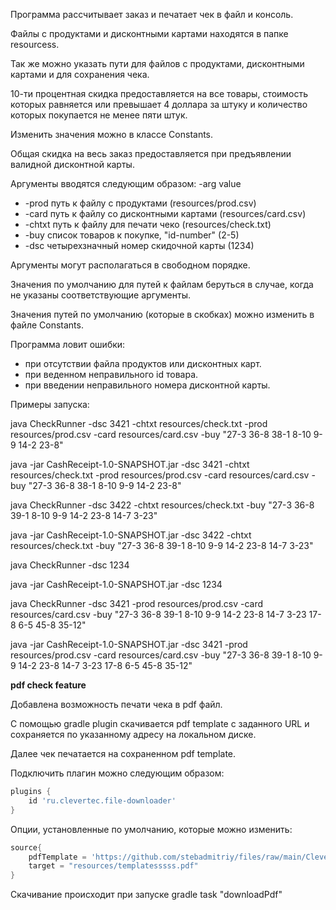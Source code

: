 Программа рассчитывает заказ и печатает чек в файл и консоль.

Файлы с продуктами и дисконтными картами находятся в папке resourcess.

Так же можно указать пути для файлов с продуктами, дисконтными картами и для сохранения чека.

10-ти процентная скидка предоставляется на все товары, стоимость которых равняется или превышает 4 доллара за штуку и количество которых покупается не менее пяти штук.

Изменить значения можно в классе Constants.

Общая скидка на весь заказ предоставляется при предъявлении валидной дисконтной карты.

Аргументы вводятся следующим образом: -arg value
*    -prod   путь к файлу с продуктами (resources/prod.csv)
*    -card   путь к файлу со дисконтными картами (resources/card.csv)
*    -chtxt  путь к файлу для печати чеко (resources/check.txt)
*    -buy    список товаров к покупке, "id-number" (2-5)
*    -dsc    четырехзначный номер скидочной карты (1234)

Аргументы могут располагаться в свободном порядке.

Значения по умолчанию для путей к файлам беруться в случае, когда не указаны соответствующие аргументы.

Значения путей по умолчанию (которые в скобках) можно изменить в файле Constants.

Программа ловит ошибки:
* при отсутствии файла продуктов или дисконтных карт.
* при веденном неправильного id товара.
* при введении неправильного номера дисконтной карты.

Примеры запуска: 

java CheckRunner -dsc 3421 -chtxt resources/check.txt -prod resources/prod.csv -card resources/card.csv -buy "27-3 36-8 38-1 8-10 9-9 14-2 23-8"

java -jar CashReceipt-1.0-SNAPSHOT.jar -dsc 3421 -chtxt resources/check.txt -prod resources/prod.csv -card resources/card.csv -buy "27-3 36-8 38-1 8-10 9-9 14-2 23-8"

java CheckRunner -dsc 3422 -chtxt resources/check.txt -buy "27-3 36-8 39-1 8-10 9-9 14-2 23-8 14-7 3-23"

java -jar CashReceipt-1.0-SNAPSHOT.jar -dsc 3422 -chtxt resources/check.txt -buy "27-3 36-8 39-1 8-10 9-9 14-2 23-8 14-7 3-23"

java CheckRunner -dsc 1234

java -jar CashReceipt-1.0-SNAPSHOT.jar -dsc 1234

java CheckRunner -dsc 3421 -prod resources/prod.csv -card resources/card.csv -buy "27-3 36-8 39-1 8-10 9-9 14-2 23-8 14-7 3-23 17-8 6-5 45-8 35-12"

java -jar CashReceipt-1.0-SNAPSHOT.jar -dsc 3421 -prod resources/prod.csv -card resources/card.csv -buy "27-3 36-8 39-1 8-10 9-9 14-2 23-8 14-7 3-23 17-8 6-5 45-8 35-12"


**pdf check feature**

Добавлена возможность печати чека в pdf файл.

С помощью gradle plugin скачивается pdf template с заданного URL и сохраняется по указанному адресу на локальном диске.

Далее чек печатается на сохраненном pdf template.

Подключить плагин можно следующим образом:

```gradle
plugins {
    id 'ru.clevertec.file-downloader'
}
```

Опции, установленные по умолчанию, которые можно изменить:

```gradle
source{
    pdfTemplate = 'https://github.com/stebadmitriy/files/raw/main/Clevertec_Template.pdf'
    target = "resources/templatesssss.pdf"
}
```

Скачивание происходит при запуске gradle task "downloadPdf"
